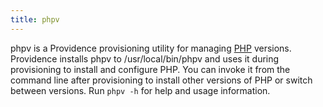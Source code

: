 ```yaml
---
title: phpv
---
```


phpv is a Providence provisioning utility for managing [PHP][] versions.
Providence installs phpv to /usr/local/bin/phpv and uses it during provisioning
to install and configure PHP. You can invoke it from the command line after
provisioning to install other versions of PHP or switch between versions. Run
`phpv -h` for help and usage information.

[PHP]: https://www.php.net
